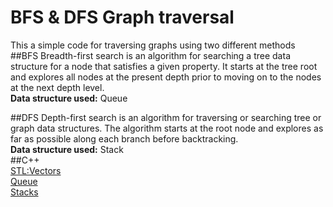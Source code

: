 # BFS & DFS Graph traversal
This a simple code for traversing graphs using two different methods
</br>
##BFS
Breadth-first search is an algorithm for searching a tree data structure for a node that satisfies a given property. It starts at the tree root and explores all nodes at the present depth prior to moving on to the nodes at the next depth level.
</br><b>Data structure used:</b> Queue
</br>

##DFS
Depth-first search is an algorithm for traversing or searching tree or graph data structures. The algorithm starts at the root node and explores as far as possible along each branch before backtracking.
</br><b>Data structure used:</b> Stack
</br>
##C++
</br>[STL:Vectors](https://www.cplusplus.com/reference/vector/vector/)
</br>[Queue](https://www.cplusplus.com/reference/queue/queue/)
</br>[Stacks](https://www.cplusplus.com/reference/stack/stack/)
